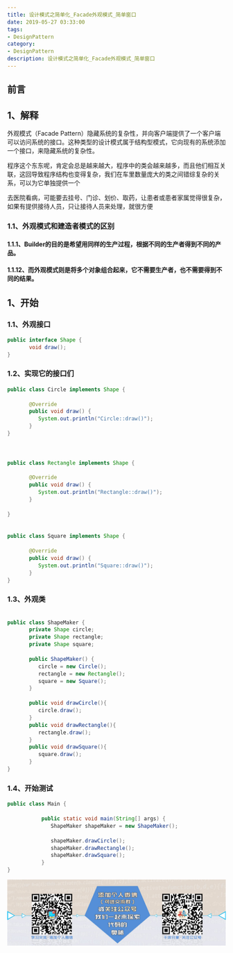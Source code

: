 ```yaml
---
title: 设计模式之简单化_Facade外观模式_简单窗口
date: 2019-05-27 03:33:00
tags: 
- DesignPattern
category: 
- DesignPattern
description: 设计模式之简单化_Facade外观模式_简单窗口
---
```

<!-- image url 
https://raw.githubusercontent.com/HealerJean123/HealerJean123.github.io/master/blogImages
　　首行缩进
<font color="red">  </font>

<font  color="red" size="4">   </font>


<font size="4">   </font>
-->

## 前言



## 1、解释

外观模式（Facade Pattern）隐藏系统的复杂性，并向客户端提供了一个客户端可以访问系统的接口。这种类型的设计模式属于结构型模式，它向现有的系统添加一个接口，来隐藏系统的复杂性。    



程序这个东东呢，肯定会总是越来越大，程序中的类会越来越多，而且他们相互关联，这回导致程序结构也变得复杂，我们在车里数量庞大的类之间错综复杂的关系，可以为它单独提供一个      



去医院看病，可能要去挂号、门诊、划价、取药，让患者或患者家属觉得很复杂，如果有提供接待人员，只让接待人员来处理，就很方便   



### 1.1、外观模式和建造者模式的区别

#### 1.1.1、Builder的目的是希望用同样的生产过程，根据不同的生产者得到不同的产品。

#### 1.1.12、而外观模式则是将多个对象组合起来，它不需要生产者，也不需要得到不同的结果。








## 1、开始
### 1.1、外观接口


```java
public interface Shape {
	   void draw();
}


```
### 1.2、实现它的接口们


```java
public class Circle implements Shape {

	   @Override
	   public void draw() {
	      System.out.println("Circle::draw()");
	   }
}



public class Rectangle implements Shape {

	   @Override
	   public void draw() {
	      System.out.println("Rectangle::draw()");
	   }

}


public class Square implements Shape {

	   @Override
	   public void draw() {
	      System.out.println("Square::draw()");
	   }
}


```

### 1.3、外观类

```java

public class ShapeMaker {
	   private Shape circle;
	   private Shape rectangle;
	   private Shape square;

	   public ShapeMaker() {
	      circle = new Circle();
	      rectangle = new Rectangle();
	      square = new Square();
	   }

	   public void drawCircle(){
	      circle.draw();
	   }
	   public void drawRectangle(){
	      rectangle.draw();
	   }
	   public void drawSquare(){
	      square.draw();
	   }
}


```

### 1.4、开始测试


```java
public class Main {
	
		   public static void main(String[] args) {
		      ShapeMaker shapeMaker = new ShapeMaker();

		      shapeMaker.drawCircle();
		      shapeMaker.drawRectangle();
		      shapeMaker.drawSquare();        
		   }
}


```



        
        
        
![](https://raw.githubusercontent.com/HealerJean/HealerJean.github.io/master/assets/img/artical_bottom.jpg)



<!-- Gitalk 评论 start  -->

<link rel="stylesheet" href="https://unpkg.com/gitalk/dist/gitalk.css">
<script src="https://unpkg.com/gitalk@latest/dist/gitalk.min.js"></script> 
<div id="gitalk-container"></div>    
 <script type="text/javascript">
    var gitalk = new Gitalk({
		clientID: `1d164cd85549874d0e3a`,
		clientSecret: `527c3d223d1e6608953e835b547061037d140355`,
		repo: `HealerJean.github.io`,
		owner: 'HealerJean',
		admin: ['HealerJean'],
		id: '1tA6Xbs3dkquWHEc',
    });
    gitalk.render('gitalk-container');
</script> 
<!-- Gitalk end -->

